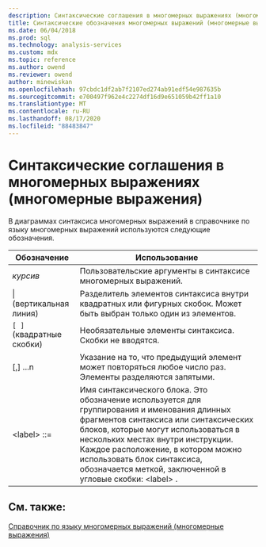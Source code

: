 ```yaml
---
description: Синтаксические соглашения в многомерных выражениях (многомерные выражения)
title: Синтаксические обозначения многомерных выражений (многомерные выражения) | Документация Майкрософт
ms.date: 06/04/2018
ms.prod: sql
ms.technology: analysis-services
ms.custom: mdx
ms.topic: reference
ms.author: owend
ms.reviewer: owend
author: minewiskan
ms.openlocfilehash: 97cbdc1df2ab7f2107ed274ab91edf54e987635b
ms.sourcegitcommit: e700497f962e4c2274df16d9e651059b42ff1a10
ms.translationtype: MT
ms.contentlocale: ru-RU
ms.lasthandoff: 08/17/2020
ms.locfileid: "88483847"
---
```

# <a name="mdx-syntax-conventions-mdx"></a>Синтаксические соглашения в многомерных выражениях (многомерные выражения)


  В диаграммах синтаксиса многомерных выражений в справочнике по языку многомерных выражений используются следующие обозначения.  
  
|Обозначение|Использование|  
|----------------|-----------|  
|*курсив*|Пользовательские аргументы в синтаксисе многомерных выражений.|  
|&#124; (вертикальная линия)|Разделитель элементов синтаксиса внутри квадратных или фигурных скобок. Может быть выбран только один из элементов.|  
|`[ ]` (квадратные скобки)|Необязательные элементы синтаксиса. Скобки не вводятся.|  
|[,] ...n|Указание на то, что предыдущий элемент может повторяться любое число раз. Элементы разделяются запятыми.|  
|\<label> ::=|Имя синтаксического блока. Это обозначение используется для группирования и именования длинных фрагментов синтаксиса или синтаксических блоков, которые могут использоваться в нескольких местах внутри инструкции. Каждое расположение, в котором можно использовать блок синтаксиса, обозначается меткой, заключенной в угловые скобки: \<label> .|  
  
## <a name="see-also"></a>См. также:  
 [Справочник по языку многомерных выражений (многомерные выражения)](../mdx/mdx-language-reference-mdx.md)  
  
  

